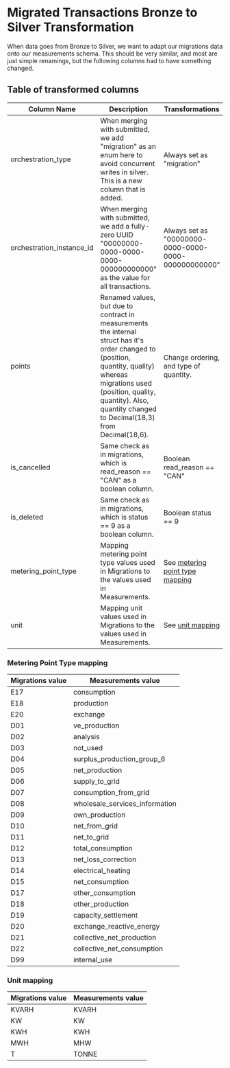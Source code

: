 # Migrated Transactions Bronze to Silver Transformation

When data goes from Bronze to Silver, we want to adapt our migrations data onto our measurements schema. This should be very similar, and most are just simple renamings, but the following columns had to have something changed.

## Table of transformed columns

| Column Name               | Description                                                                                                                                                                                                                                        | Transformations                                      | Implemented |
|---------------------------|----------------------------------------------------------------------------------------------------------------------------------------------------------------------------------------------------------------------------------------------------|------------------------------------------------------|-------------|
| orchestration_type        | When merging with submitted, we add "migration" as an enum here to avoid concurrent writes in silver. This is a new column that is added.                                                                                                          | Always set as "migration"                            | ✓           |
| orchestration_instance_id | When merging with submitted, we add a fully-zero UUID "00000000-0000-0000-0000-000000000000" as the value for all transactions.                                                                                                                    | Always set as "00000000-0000-0000-0000-000000000000" | ✓           |
| points                    | Renamed values, but due to contract in measurements the internal struct has it's order changed to (position, quantity, quality) whereas migrations used (position, quality, quantity). Also, quantity changed to Decimal(18,3) from Decimal(18,6). | Change ordering, and type of quantity.               | ✓           |
| is_cancelled              | Same check as in migrations, which is read_reason == "CAN" as a boolean column.                                                                                                                                                                    | Boolean read_reason == "CAN"                         | ✓           |
| is_deleted                | Same check as in migrations, which is status == 9 as a boolean column.                                                                                                                                                                             | Boolean status == 9                                  | ✓           |
| metering_point_type       | Mapping metering point type values used in Migrations to the values used in Measurements.                                                                                                                                                          | See [metering point type mapping](#metering-point-type-mapping)                 | ✓           |
| unit                      | Mapping unit values used in Migrations to the values used in Measurements.                                                                                                                                                                         | See [unit mapping](#unit-mapping)                    | ✓           |

### Metering Point Type mapping

| Migrations value | Measurements value             |
|------------------|--------------------------------|
| E17              | consumption                    |
| E18              | production                     |
| E20              | exchange                       |
| D01              | ve_production                  |
| D02              | analysis                       |
| D03              | not_used                       |
| D04              | surplus_production_group_6     |
| D05              | net_production                 |
| D06              | supply_to_grid                 |
| D07              | consumption_from_grid          |
| D08              | wholesale_services_information |
| D09              | own_production                 |
| D10              | net_from_grid                  |
| D11              | net_to_grid                    |
| D12              | total_consumption              |
| D13              | net_loss_correction            |
| D14              | electrical_heating             |
| D15              | net_consumption                |
| D17              | other_consumption              |
| D18              | other_production               |
| D19              | capacity_settlement            |
| D20              | exchange_reactive_energy       |
| D21              | collective_net_production      |
| D22              | collective_net_consumption     |
| D99              | internal_use                   |

### Unit mapping

| Migrations value | Measurements value |
|------------------|--------------------|
| KVARH            | KVARH              |
| KW               | KW                 |
| KWH              | KWH                |
| MWH              | MHW                |
| T                | TONNE              |
